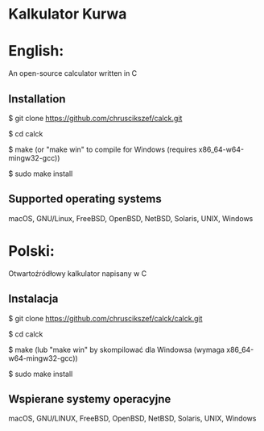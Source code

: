 # Kalkulator Kurwa

# English: 

An open-source calculator written in C

## Installation 
$ git clone https://github.com/chruscikszef/calck.git

$ cd calck

$ make (or "make win" to compile for Windows (requires x86_64-w64-mingw32-gcc))

$ sudo make install

## Supported operating systems
macOS, GNU/Linux, FreeBSD, OpenBSD, NetBSD, Solaris, UNIX, Windows

# Polski:

Otwartoźródłowy kalkulator napisany w C

## Instalacja
$ git clone https://github.com/chruscikszef/calck/calck.git

$ cd calck

$ make (lub "make win" by skompilować dla Windowsa (wymaga x86_64-w64-mingw32-gcc))

$ sudo make install

## Wspierane systemy operacyjne
macOS, GNU/LINUX, FreeBSD, OpenBSD, NetBSD, Solaris, UNIX, Windows


